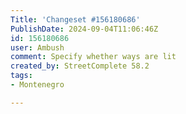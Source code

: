 ```yaml
---
Title: 'Changeset #156180686'
PublishDate: 2024-09-04T11:06:46Z
id: 156180686
user: Ambush
comment: Specify whether ways are lit
created_by: StreetComplete 58.2
tags:
- Montenegro

---
```

